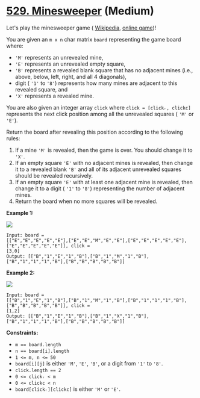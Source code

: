 # [529. Minesweeper][link] (Medium)

[link]: https://leetcode.com/problems/minesweeper/

Let's play the minesweeper game (
[Wikipedia](https://en.wikipedia.org/wiki/Minesweeper_(video_game)), [online
game](http://minesweeperonline.com))!

You are given an `m x n` char matrix `board` representing the game board where:

- `'M'` represents an unrevealed mine,
- `'E'` represents an unrevealed empty square,
- `'B'` represents a revealed blank square that has no adjacent mines (i.e., above, below, left,
right, and all 4 diagonals),
- digit ( `'1'` to `'8'`) represents how many mines are adjacent to this revealed square, and
- `'X'` represents a revealed mine.

You are also given an integer array `click` where `click = [clickᵣ, clickc]` represents the next
click position among all the unrevealed squares ( `'M'` or `'E'`).

Return the board after revealing this position according to the following rules:

1. If a mine `'M'` is revealed, then the game is over. You should change it to `'X'`.
2. If an empty square `'E'` with no adjacent mines is revealed, then change it to a revealed blank
`'B'` and all of its adjacent unrevealed squares should be revealed recursively.
3. If an empty square `'E'` with at least one adjacent mine is revealed, then change it to a digit (
`'1'` to `'8'`) representing the number of adjacent mines.
4. Return the board when no more squares will be revealed.

**Example 1:**

![](https://assets.leetcode.com/uploads/2023/08/09/untitled.jpeg)

```
Input: board =
[["E","E","E","E","E"],["E","E","M","E","E"],["E","E","E","E","E"],["E","E","E","E","E"]], click =
[3,0]
Output: [["B","1","E","1","B"],["B","1","M","1","B"],["B","1","1","1","B"],["B","B","B","B","B"]]
```

**Example 2:**

![](https://assets.leetcode.com/uploads/2023/08/09/untitled-2.jpeg)

```
Input: board =
[["B","1","E","1","B"],["B","1","M","1","B"],["B","1","1","1","B"],["B","B","B","B","B"]], click =
[1,2]
Output: [["B","1","E","1","B"],["B","1","X","1","B"],["B","1","1","1","B"],["B","B","B","B","B"]]
```

**Constraints:**

- `m == board.length`
- `n == board[i].length`
- `1 <= m, n <= 50`
- `board[i][j]` is either `'M'`, `'E'`, `'B'`, or a digit from `'1'` to `'8'`.
- `click.length == 2`
- `0 <= clickᵣ < m`
- `0 <= clickc < n`
- `board[clickᵣ][clickc]` is either `'M'` or `'E'`.
